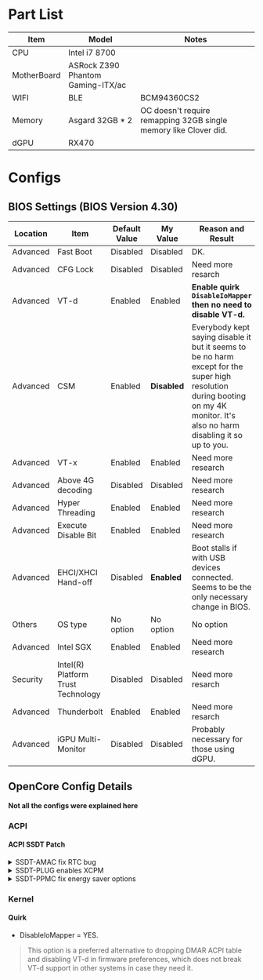 # Part List
Item | Model | Notes
--- | --- | --- |
CPU | Intel i7 8700
MotherBoard | ASRock Z390 Phantom Gaming-ITX/ac
WIFI | BLE | BCM94360CS2 | With M.2. adapter
Memory | Asgard 32GB * 2 | OC doesn't require remapping 32GB single memory like Clover did.
dGPU | RX470 | 
# Configs
## BIOS Settings (BIOS Version 4.30)
Location | Item | Default Value | My Value | Reason and Result
--- | --- | --- | --- | ---
Advanced | Fast Boot | Disabled | Disabled | DK.
Advanced | CFG Lock | Disabled | Disabled | Need more resarch
Advanced | VT-d | Enabled | Enabled | **Enable quirk ```DisableIoMapper``` then no need to disable VT-d.**
Advanced | CSM | Enabled | **Disabled** | Everybody kept saying disable it but it seems to be no harm except for the super high resolution during booting on my 4K monitor. It's also no harm disabling it so up to you.
Advanced | VT-x | Enabled | Enabled | Need more research
Advanced | Above 4G decoding | Disabled | Disabled | Need more research
Advanced | Hyper Threading | Enabled | Enabled | Need more research
Advanced | Execute Disable Bit | Enabled | Enabled | Need more research
Advanced | EHCI/XHCI Hand-off | Disabled | **Enabled** | Boot stalls if with USB devices connected. Seems to be the only necessary change in BIOS.
Others | OS type | No option | No option | No option
Advanced | Intel SGX | Enabled | Enabled | Need more research
Security | Intel(R) Platform Trust Technology | Disabled | Disabled | Need more resarch
Advanced | Thunderbolt | Enabled | Enabled | Need more resarch
Advanced | iGPU Multi-Monitor | Disabled | Disabled | Probably necessary for those using dGPU.



## OpenCore Config Details
**Not all the configs were explained here**
### ACPI
#### ACPI SSDT Patch
<details><summary>SSDT-AMAC fix RTC bug</summary>

macOS requires `RTC._STA` to return `0x0F`, meaning RTC enabled. While Asrock BIOS (ASUS and some other compaines too) enabled AWAC and disabled RTC by default (Probably for Windows).  
After reviewing the codes, I replaced the old renaming hotpatch with SSDT-AWAC SSDT patch.
The renaming hot patch replaced the ```If ((STAS == One))``` of `RTC._STA` in DSDT with ```If ((0xFF || 0xFFFF))``` , so the RTC._STA will always return `0x0F`. It might lead to a conflict in the future, since both RTC and AWAC are enabled at the same time.  
If you failed to boot, you may find the renaming method in an older commit, or use ```SSDT-RTC0``` instead.  
Reference: [
FIX for boot hangs after BIOS update (ACPI PATCH)](https://www.tonymacx86.com/threads/fix-for-boot-hangs-after-bios-update-acpi-patch.275091/page-7#post-1972443), [ACPISamples](https://github.com/acidanthera/OpenCorePkg/blob/master/Docs/AcpiSamples)

</details>
<details><summary>SSDT-PLUG enables XCPM</summary>

XCPM was said to bring better performance ( or sth blah blah ). At least it's harmless.  
Check status by ```sysctl -n machdep.xcpm.mode```.  
You might need to change PR00 to CPU0, depending on your MB model. You could query this by ```ioreg -p IODeviceTree -c IOACPIPlatformDevice -k cpu-type -k clock-frequency | egrep name | sed -e 's/ *[-|="<a-z>]//g'```  
You might need to enable Intel SpeedStep in your BIOS. For my MB it's enabled by default.  
Reference: [SKL+平台XCPM+HWP完整原生电源管理探究](https://www.misonsky.cn/102.html), [macOS Native CPU/IGPU Power Management](https://www.tonymacx86.com/threads/macos-native-cpu-igpu-power-management.222982/), [SSDT-PLUG.dsl](https://github.com/acidanthera/OpenCorePkg/blob/master/Docs/AcpiSamples/SSDT-PLUG.dsl)

</details>
<details><summary>SSDT-PPMC fix energy saver options</summary>

This SSDT fix seems to be harmless.  
You could verify it by looking into Preferences. You should be able to see 5 options (including power nap) instead of 2.
</details>

### Kernel
#### Quirk
- DisableIoMapper = YES.
>This option is a preferred alternative to dropping DMAR ACPI table and disabling VT-d in ﬁrmware preferences, which does not break VT-d support in other systems in case they need it.
